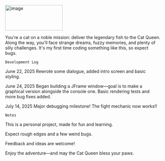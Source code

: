 <img width="186" height="82" alt="image" src="https://github.com/user-attachments/assets/64c15572-46bf-4a95-a93d-f017c3192df2" />

You're a cat on a noble mission: deliver the legendary fish to the Cat Queen.
Along the way, you'll face strange dreams, fuzzy memories, and plenty of silly challenges. 
It's my first time coding something like this, so expect bugs.

	Development Log

June 22, 2025
Rewrote some dialogue, added intro screen and basic styling.

June 24, 2025
Began building a JFrame window—goal is to make a graphical version alongside the console one. Basic rendering tests and more bug fixes added.

July 14, 2025
Major debugging milestone! The fight mechanic now works!!

	Notes
This is a personal project, made for fun and learning.

Expect rough edges and a few weird bugs.

Feedback and ideas are welcome!

Enjoy the adventure—and may the Cat Queen bless your paws.
